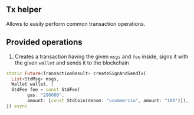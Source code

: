 ## Tx helper 
Allows to easily perform common transaction operations.

## Provided operations

1. Creates a transaction having the given `msgs` and `fee` inside,
signs it with the given `wallet` and sends it to the blockchain
```dart
static Future<TransactionResult> createSignAndSendTx(
  List<StdMsg> msgs,
  Wallet wallet, {
  StdFee fee = const StdFee(
        gas: "200000",
        amount: [const StdCoin(denom: "ucommercio", amount: "100")]),
}) async 
```
